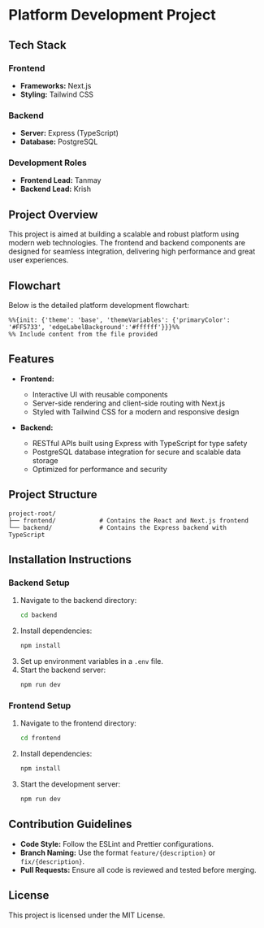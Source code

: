 # Platform Development Project

## Tech Stack

### Frontend
- **Frameworks:**  Next.js
- **Styling:** Tailwind CSS

### Backend
- **Server:** Express (TypeScript)
- **Database:** PostgreSQL

### Development Roles
- **Frontend Lead:** Tanmay
- **Backend Lead:** Krish

## Project Overview
This project is aimed at building a scalable and robust platform using modern web technologies. The frontend and backend components are designed for seamless integration, delivering high performance and great user experiences.

## Flowchart
Below is the detailed platform development flowchart:

```mermaid
%%{init: {'theme': 'base', 'themeVariables': {'primaryColor': '#FF5733', 'edgeLabelBackground':'#ffffff'}}}%%
%% Include content from the file provided
``` 

## Features
- **Frontend:**
  - Interactive UI with reusable components
  - Server-side rendering and client-side routing with Next.js
  - Styled with Tailwind CSS for a modern and responsive design

- **Backend:**
  - RESTful APIs built using Express with TypeScript for type safety
  - PostgreSQL database integration for secure and scalable data storage
  - Optimized for performance and security

## Project Structure
```
project-root/
├── frontend/            # Contains the React and Next.js frontend
└── backend/             # Contains the Express backend with TypeScript
```

## Installation Instructions

### Backend Setup
1. Navigate to the backend directory:
   ```bash
   cd backend
   ```
2. Install dependencies:
   ```bash
   npm install
   ```
3. Set up environment variables in a `.env` file.
4. Start the backend server:
   ```bash
   npm run dev
   ```

### Frontend Setup
1. Navigate to the frontend directory:
   ```bash
   cd frontend
   ```
2. Install dependencies:
   ```bash
   npm install
   ```
3. Start the development server:
   ```bash
   npm run dev
   ```

## Contribution Guidelines
- **Code Style:** Follow the ESLint and Prettier configurations.
- **Branch Naming:** Use the format `feature/{description}` or `fix/{description}`.
- **Pull Requests:** Ensure all code is reviewed and tested before merging.

## License
This project is licensed under the MIT License.


